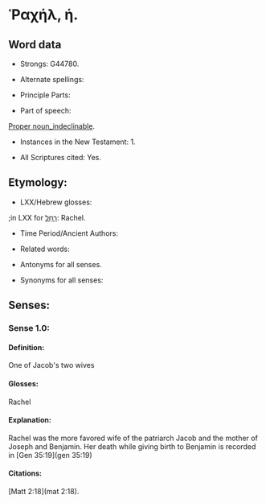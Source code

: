 # Ῥαχήλ, ἡ.

<!-- Status: S3=Needs 2nd Review -->
<!-- Lexica used for edits: BDAG LN FFM BN -->

## Word data

* Strongs: G44780.

* Alternate spellings:


* Principle Parts: 


* Part of speech: 

[Proper noun_indeclinable](http://ugg.readthedocs.io/en/latest/proper_noun_indeclinable.html).

* Instances in the New Testament: 1.

* All Scriptures cited: Yes.

## Etymology: 


* LXX/Hebrew glosses: 

;in LXX for [רָחֵל](//en-uhl/H7354): Rachel. 

* Time Period/Ancient Authors: 


* Related words: 

* Antonyms for all senses.

* Synonyms for all senses: 


## Senses: 


### Sense  1.0: 

#### Definition: 

One of Jacob's two wives

#### Glosses: 

Rachel

#### Explanation: 

Rachel was the more favored wife of the patriarch Jacob and the mother of Joseph and Benjamin.  Her death while giving birth to Benjamin is recorded in [Gen 35:19](gen 35:19)

#### Citations: 

[Matt 2:18](mat 2:18).
